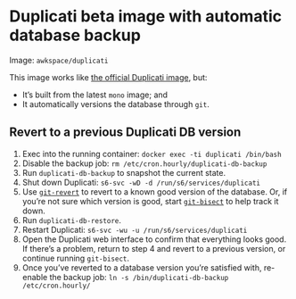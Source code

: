 # Duplicati beta image with automatic database backup

Image: `awkspace/duplicati`

This image works like [the official Duplicati image][1], but:
  * It’s built from the latest `mono` image; and
  * It automatically versions the database through `git`.

## Revert to a previous Duplicati DB version

1. Exec into the running container: `docker exec -ti duplicati /bin/bash`
2. Disable the backup job: `rm /etc/cron.hourly/duplicati-db-backup`
3. Run `duplicati-db-backup` to snapshot the current state.
4. Shut down Duplicati: `s6-svc -wD -d /run/s6/services/duplicati`
5. Use [`git-revert`][2] to revert to a known good version of the database. Or,
   if you’re not sure which version is good, start [`git-bisect`][3] to help
   track it down.
6. Run `duplicati-db-restore`.
7. Restart Duplicati: `s6-svc -wu -u /run/s6/services/duplicati`
8. Open the Duplicati web interface to confirm that everything looks good. If
   there’s a problem, return to step 4 and revert to a previous version, or
   continue running `git-bisect`.
9. Once you’ve reverted to a database version you’re satisfied with, re-enable
   the backup job: `ln -s /bin/duplicati-db-backup /etc/cron.hourly/`

[1]: https://hub.docker.com/r/duplicati/duplicati/
[2]: https://git-scm.com/docs/git-revert
[3]: https://git-scm.com/docs/git-bisect
